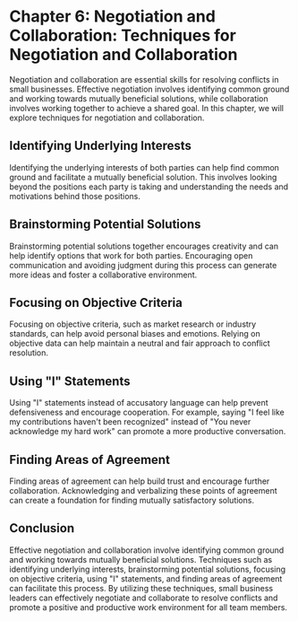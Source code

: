 Chapter 6: Negotiation and Collaboration: Techniques for Negotiation and Collaboration
======================================================================================

Negotiation and collaboration are essential skills for resolving conflicts in small businesses. Effective negotiation involves identifying common ground and working towards mutually beneficial solutions, while collaboration involves working together to achieve a shared goal. In this chapter, we will explore techniques for negotiation and collaboration.

Identifying Underlying Interests
--------------------------------

Identifying the underlying interests of both parties can help find common ground and facilitate a mutually beneficial solution. This involves looking beyond the positions each party is taking and understanding the needs and motivations behind those positions.

Brainstorming Potential Solutions
---------------------------------

Brainstorming potential solutions together encourages creativity and can help identify options that work for both parties. Encouraging open communication and avoiding judgment during this process can generate more ideas and foster a collaborative environment.

Focusing on Objective Criteria
------------------------------

Focusing on objective criteria, such as market research or industry standards, can help avoid personal biases and emotions. Relying on objective data can help maintain a neutral and fair approach to conflict resolution.

Using "I" Statements
--------------------

Using "I" statements instead of accusatory language can help prevent defensiveness and encourage cooperation. For example, saying "I feel like my contributions haven't been recognized" instead of "You never acknowledge my hard work" can promote a more productive conversation.

Finding Areas of Agreement
--------------------------

Finding areas of agreement can help build trust and encourage further collaboration. Acknowledging and verbalizing these points of agreement can create a foundation for finding mutually satisfactory solutions.

Conclusion
----------

Effective negotiation and collaboration involve identifying common ground and working towards mutually beneficial solutions. Techniques such as identifying underlying interests, brainstorming potential solutions, focusing on objective criteria, using "I" statements, and finding areas of agreement can facilitate this process. By utilizing these techniques, small business leaders can effectively negotiate and collaborate to resolve conflicts and promote a positive and productive work environment for all team members.
